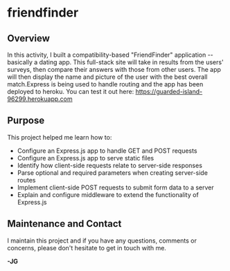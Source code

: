 # friendfinder

## Overview
In this activity, I built a compatibility-based "FriendFinder" application -- basically a dating app. This full-stack site will take in results from the users' surveys, then compare their answers with those from other users. The app will then display the name and picture of the user with the best overall match.Express is being used to handle routing and the app has been deployed to heroku. You can test it out here: https://guarded-island-96299.herokuapp.com

## Purpose
This project helped me learn how to: 
* Configure an Express.js app to handle GET and POST requests
* Configure an Express.js app to serve static files
* Identify how client-side requests relate to server-side responses
* Parse optional and required parameters when creating server-side routes
* Implement client-side POST requests to submit form data to a server
* Explain and configure middleware to extend the functionality of Express.js

## Maintenance and Contact
I maintain this project and if you have any questions, comments or concerns, please don't hesitate to get in touch with me.

**-JG**
